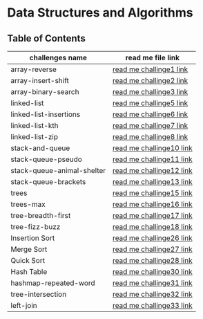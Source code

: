 # Data Structures and Algorithms

## Table of Contents
|challenges name|read me file link|
|-----------|-----------|
|array-reverse|[read me challinge1 link](./javascript/js-array-reverse/README.md)|
|array-insert-shift|[read me challinge2 link](./javascript/array-insert-shiftjs/README.md)|
|array-binary-search|[read me challinge3 link](./javascript/array-binary-searchjs/README.MD)|
|linked-list|[read me challinge5 link](./javascript/linked-list/README.md)|
|linked-list-insertions|[read me challinge6 link](./javascript/linked-list/README.md)|
|linked-list-kth|[read me challinge7 link](./javascript/linked-list/README.md)|
|linked-list-zip|[read me challinge8 link](./javascript/linked-list/README.md)|
|stack-and-queue|[read me challinge10 link](./javascript/stack-and-queue/README.md)|
|stack-queue-pseudo|[read me challinge11 link](./javascript/stack-and-queue/stack-queue-pseudo/README.md)|
|stack-queue-animal-shelter|[read me challinge12 link](./javascript/stack-and-queue/stackqueueanimalshelter/README.md)|
|stack-queue-brackets|[read me challinge13 link](./javascript/stack-and-queue/stack-queue-brackets/README.md)|
|trees|[read me challinge15 link](./javascript/Trees/README.md)|
|trees-max|[read me challinge16 link](./javascript/Trees/treeMax/README.md)|
|tree-breadth-first|[read me challinge17 link](./javascript/Trees/tree-breadth-first/README.md)|
|tree-fizz-buzz|[read me challinge18 link](./javascript/Trees/tree-fizz-buzz/README.md)|
|Insertion Sort|[read me challinge26 link](./javascript/InsertionSort/README.md)|
|Merge Sort|[read me challinge27 link](./javascript/MergeSort/README.md)|
|Quick Sort|[read me challinge28 link](./javascript/QuickSort/README.md)|
|Hash Table|[read me challinge30 link](./javascript/Hashtable/README.md)|
|hashmap-repeated-word|[read me challinge31 link](./javascript/hashmap-repeated-word/README.md)|
|tree-intersection|[read me challinge32 link](./javascript/treeIntersection/README.md)|
|left-join|[read me challinge33 link](./javascript/hashmap-left-join/README.md)|

